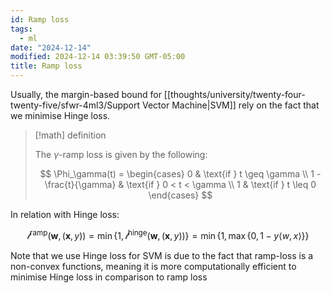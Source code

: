 ```yaml
---
id: Ramp loss
tags:
  - ml
date: "2024-12-14"
modified: 2024-12-14 03:39:50 GMT-05:00
title: Ramp loss
---
```


Usually, the margin-based bound for [[thoughts/university/twenty-four-twenty-five/sfwr-4ml3/Support Vector Machine|SVM]] rely on the fact that we minimise Hinge loss.

> [!math] definition
>
> The $\gamma$-ramp loss is given by the following:
>
> $$
> \Phi_\gamma(t) = \begin{cases}
> 0 & \text{if } t \geq \gamma \\
> 1 - \frac{t}{\gamma} & \text{if } 0 < t < \gamma \\
> 1 & \text{if } t \leq 0
> \end{cases}
> $$

In relation with Hinge loss:

$$
\mathcal{l}^{\text{ramp}}(\textbf{w}, (\textbf{x},y)) = \min \{1, \mathcal{l}^{\text{hinge}}(\textbf{w}, (\textbf{x},y))\} = \min \{1, \max\{0, 1 - y \langle w, x \rangle\}\}
$$

Note that we use Hinge loss for SVM is due to the fact that ramp-loss is a non-convex functions, meaning it is more computationally efficient to minimise Hinge loss in comparison to ramp loss

